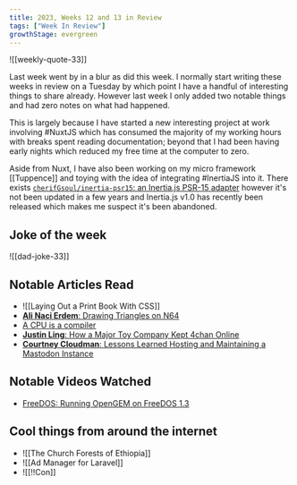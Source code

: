 ```yaml
---
title: 2023, Weeks 12 and 13 in Review
tags: ["Week In Review"]
growthStage: evergreen
---
```


![[weekly-quote-33]]

Last week went by in a blur as did this week. I normally start writing these weeks in review on a Tuesday by which point I have a handful of interesting things to share already. However last week   I only added two notable things and had zero notes on what had happened.

This is largely because I have started a new interesting project at work involving #NuxtJS which has consumed the majority of my working hours with breaks spent reading documentation; beyond that I had been having early nights which reduced my free time at the computer to zero.

Aside from Nuxt, I have also been working on my micro framework [[Tuppence]] and toying with the idea of integrating #InertiaJS into it. There exists [`cherifGsoul/inertia-psr15`: an Inertia.js PSR-15 adapter](https://github.com/cherifGsoul/inertia-psr15) however it's not been updated in a few years and Inertia.js v1.0 has recently been released which makes me suspect it's been abandoned.

## Joke of the week
![[dad-joke-33]]

## Notable Articles Read
- ![[Laying Out a Print Book With CSS]]
- [**Ali Naci Erdem**: Drawing Triangles on N64](https://alinacierdem.com/drawing-triangles-on-n64/)
- [A CPU is a compiler](https://outerproduct.net/boring/2023-03-22_cpu-compiler-gc-ohmy.html)
- [**Justin Ling**: How a Major Toy Company Kept 4chan Online](https://www.wired.com/story/4chan-good-smile/)
- [**Courtney Cloudman**: Lessons Learned Hosting and Maintaining a Mastodon Instance](https://courtney.codes/posts/hosting-a-mastodon-instance/)

## Notable Videos Watched
- [FreeDOS: Running OpenGEM on FreeDOS 1.3](https://www.youtube.com/watch?v=wFJggu1H32c)

## Cool things from around the internet
- ![[The Church Forests of Ethiopia]]
- ![[Ad Manager for Laravel]]
- ![[!!Con]]